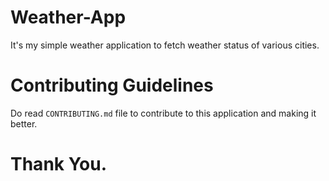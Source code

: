 # Weather-App
It's my simple weather application to fetch weather status of various cities.

# Contributing Guidelines
Do read `CONTRIBUTING.md` file to contribute to this application and making it better.

# Thank You.
